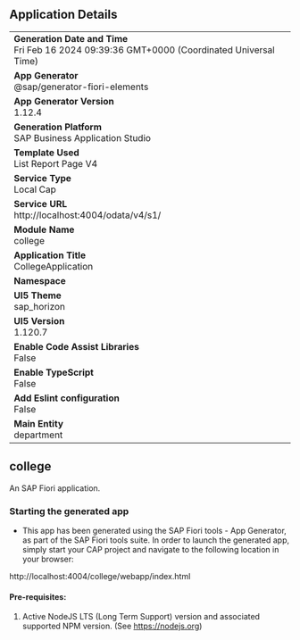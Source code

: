 ## Application Details
|               |
| ------------- |
|**Generation Date and Time**<br>Fri Feb 16 2024 09:39:36 GMT+0000 (Coordinated Universal Time)|
|**App Generator**<br>@sap/generator-fiori-elements|
|**App Generator Version**<br>1.12.4|
|**Generation Platform**<br>SAP Business Application Studio|
|**Template Used**<br>List Report Page V4|
|**Service Type**<br>Local Cap|
|**Service URL**<br>http://localhost:4004/odata/v4/s1/
|**Module Name**<br>college|
|**Application Title**<br>CollegeApplication|
|**Namespace**<br>|
|**UI5 Theme**<br>sap_horizon|
|**UI5 Version**<br>1.120.7|
|**Enable Code Assist Libraries**<br>False|
|**Enable TypeScript**<br>False|
|**Add Eslint configuration**<br>False|
|**Main Entity**<br>department|

## college

An SAP Fiori application.

### Starting the generated app

-   This app has been generated using the SAP Fiori tools - App Generator, as part of the SAP Fiori tools suite.  In order to launch the generated app, simply start your CAP project and navigate to the following location in your browser:

http://localhost:4004/college/webapp/index.html

#### Pre-requisites:

1. Active NodeJS LTS (Long Term Support) version and associated supported NPM version.  (See https://nodejs.org)


